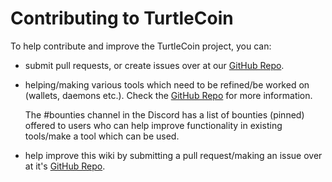 # Contributing to TurtleCoin

To help contribute and improve the TurtleCoin project, you can: 

 * submit pull requests, or create issues over at our [GitHub Repo](https://github.com/turtlecoin/turtlecoin).

 * helping/making various tools which need to be refined/be worked on (wallets, daemons etc.). 
    Check the [GitHub Repo](https://github.com/turtlecoin/turtlecoin) for more information. 

     The #bounties channel in the Discord has a list of bounties (pinned) offered to users who can help improve functionality in existing tools/make a tool which can be used.

 * help improve this wiki by submitting a pull request/making an issue over at it's [GitHub Repo](https://github.com/turtlecoin/turtlcoin-wiki).
